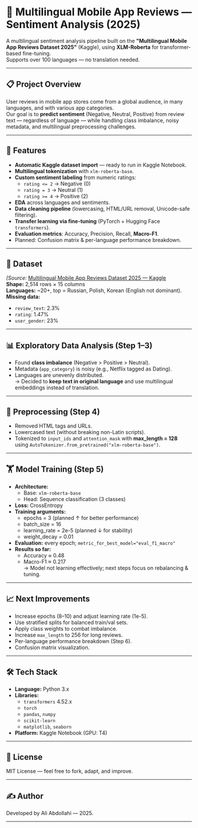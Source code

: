 # 📱 Multilingual Mobile App Reviews — Sentiment Analysis (2025)

A multilingual sentiment analysis pipeline built on the **"Multilingual Mobile App Reviews Dataset 2025"** (Kaggle), using **XLM-Roberta** for transformer-based fine-tuning.  
Supports over 100 languages — no translation needed.

---

## 📋 Project Overview
User reviews in mobile app stores come from a global audience, in many languages, and with various app categories.  
Our goal is to **predict sentiment** (Negative, Neutral, Positive) from review text — regardless of language — while handling class imbalance, noisy metadata, and multilingual preprocessing challenges.

---

## 🚀 Features
- **Automatic Kaggle dataset import** — ready to run in Kaggle Notebook.
- **Multilingual tokenization** with `xlm-roberta-base`.
- **Custom sentiment labeling** from numeric ratings:
  - `rating <= 2` → Negative (0)
  - `rating = 3` → Neutral (1)
  - `rating >= 4` → Positive (2)
- **EDA** across languages and sentiments.
- **Data cleaning pipeline** (lowercasing, HTML/URL removal, Unicode-safe filtering).
- **Transfer learning via fine-tuning** (PyTorch + Hugging Face `transformers`).
- **Evaluation metrics**: Accuracy, Precision, Recall, **Macro-F1**.
- Planned: Confusion matrix & per-language performance breakdown.

---

## 📂 Dataset
*[*Source:** [Multilingual Mobile App Reviews Dataset 2025 — Kaggle](https://kaggle.com/)  
**Shape:** 2,514 rows × 15 columns  
**Languages:** ~20+, top = Russian, Polish, Korean (English not dominant).  
**Missing data:**  
- `review_text`: 2.3%
- `rating`: 1.47%
- `user_gender`: 23%

---

## 📊 Exploratory Data Analysis (Step 1–3)
- Found **class imbalance** (Negative > Positive > Neutral).
- Metadata (`app_category`) is noisy (e.g., Netflix tagged as Dating).
- Languages are unevenly distributed.  
  → Decided to **keep text in original language** and use multilingual embeddings instead of translation.

---

## 🧹 Preprocessing (Step 4)
- Removed HTML tags and URLs.
- Lowercased text (without breaking non-Latin scripts).
- Tokenized to `input_ids` and `attention_mask` with **max_length = 128** using `AutoTokenizer.from_pretrained("xlm-roberta-base")`.

---

## 🏋️ Model Training (Step 5)
- **Architecture:**
  - Base: `xlm-roberta-base`
  - Head: Sequence classification (3 classes)
- **Loss:** CrossEntropy
- **Training arguments:**  
  - epochs = 3 (planned ↑ for better performance)
  - batch_size = 16
  - learning_rate = 2e-5 (planned ↓ for stability)
  - weight_decay = 0.01
- **Evaluation:** every epoch; `metric_for_best_model="eval_f1_macro"`
- **Results so far:**  
  - Accuracy ≈ 0.48  
  - Macro-F1 ≈ 0.217  
  → Model not learning effectively; next steps focus on rebalancing & tuning.

---

## 📈 Next Improvements
- Increase epochs (8–10) and adjust learning rate (1e-5).
- Use stratified splits for balanced train/val sets.
- Apply class weights to combat imbalance.
- Increase `max_length` to 256 for long reviews.
- Per-language performance breakdown (Step 6).
- Confusion matrix visualization.

---

## 🛠 Tech Stack
- **Language:** Python 3.x
- **Libraries:**  
  - `transformers` 4.52.x  
  - `torch`  
  - `pandas`, `numpy`  
  - `scikit-learn`  
  - `matplotlib`, `seaborn`
- **Platform:** Kaggle Notebook (GPU: T4)

---

## 📜 License
MIT License — feel free to fork, adapt, and improve.

---

## ✍️ Author
Developed by Ali Abdollahi — 2025.

---
